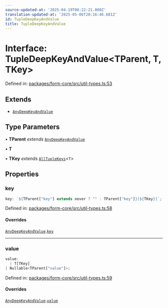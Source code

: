```yaml
---
source-updated-at: '2025-04-19T08:22:21.000Z'
translation-updated-at: '2025-05-06T20:16:46.681Z'
id: TupleDeepKeyAndValue
title: TupleDeepKeyAndValue
---
```


<!-- DO NOT EDIT: this page is autogenerated from the type comments -->

# Interface: TupleDeepKeyAndValue\<TParent, T, TKey\>

Defined in: [packages/form-core/src/util-types.ts:53](https://github.com/TanStack/form/blob/main/packages/form-core/src/util-types.ts#L53)

## Extends

- [`AnyDeepKeyAndValue`](anydeepkeyandvalue.md)

## Type Parameters

• **TParent** *extends* [`AnyDeepKeyAndValue`](anydeepkeyandvalue.md)

• **T**

• **TKey** *extends* [`AllTupleKeys`](../type-aliases/alltuplekeys.md)\<`T`\>

## Properties

### key

```ts
key: `${TParent["key"] extends never ? "" : TParent["key"]}[${TKey}]`;
```

Defined in: [packages/form-core/src/util-types.ts:58](https://github.com/TanStack/form/blob/main/packages/form-core/src/util-types.ts#L58)

#### Overrides

[`AnyDeepKeyAndValue`](anydeepkeyandvalue.md).[`key`](AnyDeepKeyAndValue.md#key)

***

### value

```ts
value: 
  | T[TKey]
| Nullable<TParent["value"]>;
```

Defined in: [packages/form-core/src/util-types.ts:59](https://github.com/TanStack/form/blob/main/packages/form-core/src/util-types.ts#L59)

#### Overrides

[`AnyDeepKeyAndValue`](anydeepkeyandvalue.md).[`value`](AnyDeepKeyAndValue.md#value)
